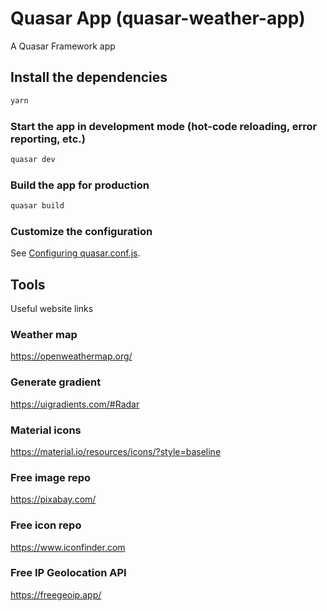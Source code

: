 # Quasar App (quasar-weather-app)

A Quasar Framework app

## Install the dependencies
```bash
yarn
```

### Start the app in development mode (hot-code reloading, error reporting, etc.)
```bash
quasar dev
```


### Build the app for production
```bash
quasar build
```

### Customize the configuration
See [Configuring quasar.conf.js](https://quasar.dev/quasar-cli/quasar-conf-js).


## Tools

Useful website links

### Weather map
https://openweathermap.org/

### Generate gradient
https://uigradients.com/#Radar

### Material icons
https://material.io/resources/icons/?style=baseline

### Free image repo
https://pixabay.com/

### Free icon repo
https://www.iconfinder.com

### Free IP Geolocation API
https://freegeoip.app/
